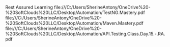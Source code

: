 


Rest Assured Learning
file:///C:/Users/SherineAntony/OneDrive%20-%20SoftClouds%20LLC/Desktop/Automation/TestNG.Mastery.pdf
file:///C:/Users/SherineAntony/OneDrive%20-%20SoftClouds%20LLC/Desktop/Automation/Maven.Mastery.pdf
file:///C:/Users/SherineAntony/OneDrive%20-%20SoftClouds%20LLC/Desktop/Automation/API.Testing.Class.Day.15.-.RA.pdf
